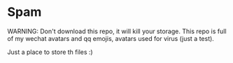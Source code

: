 # Spam
WARNING: Don't download this repo, it will kill your storage. This repo is full of my wechat avatars and qq emojis, avatars used for virus (just a test).

Just a place to store th files :)
